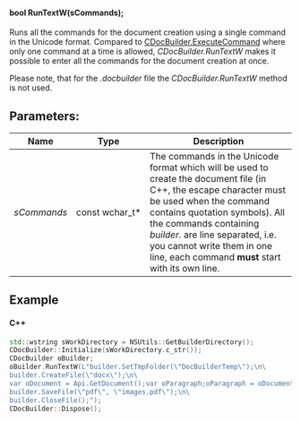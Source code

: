 #### bool RunTextW(sCommands);

Runs all the commands for the document creation using a single command in the Unicode format. Compared to [CDocBuilder.ExecuteCommand](../../CDocBuilder/ExecuteCommand/index.md) where only one command at a time is allowed, *CDocBuilder.RunTextW* makes it possible to enter all the commands for the document creation at once.

Please note, that for the *.docbuilder* file the *CDocBuilder.RunTextW* method is not used.

## Parameters:

| Name        | Type             | Description                                                                                                                                                                                                                                                                                                                  |
| ----------- | ---------------- | ---------------------------------------------------------------------------------------------------------------------------------------------------------------------------------------------------------------------------------------------------------------------------------------------------------------------------- |
| *sCommands* | const wchar\_t\* | The commands in the Unicode format which will be used to create the document file (in C++, the escape character must be used when the command contains quotation symbols). All the commands containing *builder.* are line separated, i.e. you cannot write them in one line, each command **must** start with its own line. |

## Example

#### C++

```c++
std::wstring sWorkDirectory = NSUtils::GetBuilderDirectory();
CDocBuilder::Initialize(sWorkDirectory.c_str());
CDocBuilder oBuilder;
oBuilder.RunTextW(L"builder.SetTmpFolder(\"DocBuilderTemp\");\n\
builder.CreateFile(\"docx\");\n\
var oDocument = Api.GetDocument();var oParagraph;oParagraph = oDocument.GetElement(0);oParagraph.SetJc(\"center\");oParagraph.AddText(\"Center\");\n\
builder.SaveFile(\"pdf\", \"images.pdf\");\n\
builder.CloseFile();");
CDocBuilder::Dispose();
```
